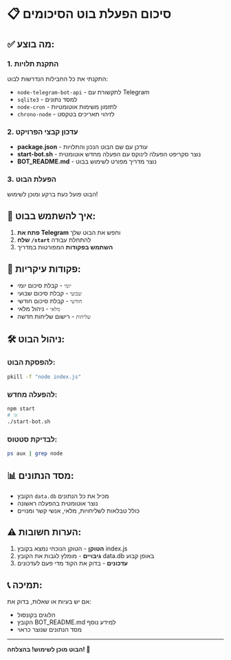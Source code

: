 # 📋 סיכום הפעלת בוט הסיכומים

## ✅ מה בוצע:

### 1. התקנת תלויות
התקנתי את כל החבילות הנדרשות לבוט:
- `node-telegram-bot-api` - לתקשורת עם Telegram
- `sqlite3` - למסד נתונים
- `node-cron` - לתזמון משימות אוטומטיות
- `chrono-node` - לזיהוי תאריכים בטקסט

### 2. עדכון קבצי הפרויקט
- **package.json** - עודכן עם שם הבוט הנכון והתלויות
- **start-bot.sh** - נוצר סקריפט הפעלה לינוקס עם הפעלה מחדש אוטומטית
- **BOT_README.md** - נוצר מדריך מפורט לשימוש בבוט

### 3. הפעלת הבוט
הבוט פועל כעת ברקע ומוכן לשימוש!

## 🚀 איך להשתמש בבוט:

1. **פתח את Telegram** וחפש את הבוט שלך
2. **שלח `/start`** להתחלת עבודה
3. **השתמש בפקודות** המפורטות במדריך

## 📱 פקודות עיקריות:
- `יומי` - קבלת סיכום יומי
- `שבועי` - קבלת סיכום שבועי
- `חודשי` - קבלת סיכום חודשי
- `מלאי` - ניהול מלאי
- `שליחות` - רישום שליחות חדשה

## 🛠️ ניהול הבוט:

### להפסקת הבוט:
```bash
pkill -f "node index.js"
```

### להפעלה מחדש:
```bash
npm start
# או
./start-bot.sh
```

### לבדיקת סטטוס:
```bash
ps aux | grep node
```

## 📊 מסד הנתונים:
- הקובץ `data.db` מכיל את כל הנתונים
- נוצר אוטומטית בהפעלה ראשונה
- כולל טבלאות לשליחויות, מלאי, אנשי קשר ומנויים

## ⚠️ הערות חשובות:
1. **הטוקן** - הטוקן הנוכחי נמצא בקובץ index.js
2. **גיבויים** - מומלץ לגבות את הקובץ data.db באופן קבוע
3. **עדכונים** - בדוק את הקוד מדי פעם לעדכונים

## 📞 תמיכה:
אם יש בעיות או שאלות, בדוק את:
- הלוגים בקונסול
- הקובץ BOT_README.md למידע נוסף
- מסד הנתונים שנוצר כראוי

---

**הבוט מוכן לשימוש! בהצלחה! 🎉**